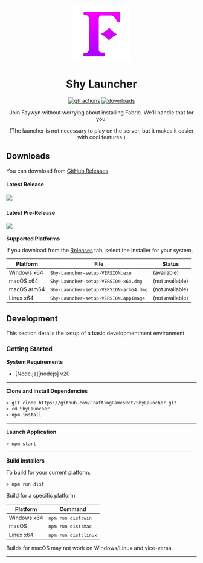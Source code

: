 <p align="center"><img src="./app/assets/images/SealCircle.png" width="150px" height="150px" alt="aventium softworks"></p>

<h1 align="center">Shy Launcher</h1>

[<p align="center"><img src="https://img.shields.io/github/actions/workflow/status/CraftingGamesNet/ShyLauncher/build.yml?branch=master&style=for-the-badge" alt="gh actions">](https://github.com/CraftingGamesNet/ShyLauncher/actions) [<img src="https://img.shields.io/github/downloads/CraftingGamesNet/ShyLauncher/total.svg?style=for-the-badge" alt="downloads">](https://github.com/CraftingGamesNet/ShyLauncher/releases)

<p align="center">Join Faywyn without worrying about installing Fabric. We'll handle that for you.</p>
<p align="center">(The launcher is not necessary to play on the server, but it makes it easier with cool features.)</p>

## Downloads

You can download from [GitHub Releases](https://github.com/CraftingGamesNet/ShyLauncher/releases)

#### Latest Release

[![](https://img.shields.io/github/release/CraftingGamesNet/ShyLauncher.svg?style=flat-square)](https://github.com/dscalzi/ShyLauncher/releases/latest)

#### Latest Pre-Release
[![](https://img.shields.io/github/release/CraftingGamesNet/ShyLauncher/all.svg?style=flat-square)](https://github.com/dscalzi/ShyLauncher/releases)

**Supported Platforms**

If you download from the [Releases](https://github.com/CraftingGamesNet/ShyLauncher/releases) tab, select the installer for your system.

| Platform | File | Status |
| -------- | ---- | ------ |
| Windows x64 | `Shy-Launcher-setup-VERSION.exe` | (available) |
| macOS x64 | `Shy-Launcher-setup-VERSION-x64.dmg` | (not available) |
| macOS arm64 | `Shy-Launcher-setup-VERSION-arm64.dmg` | (not available) |
| Linux x64 | `Shy-Launcher-setup-VERSION.AppImage` | (not available) |

## Development

This section details the setup of a basic developmentment environment.

### Getting Started

**System Requirements**

* [Node.js][nodejs] v20

---

**Clone and Install Dependencies**

```console
> git clone https://github.com/CraftingGamesNet/ShyLauncher.git
> cd ShyLauncher
> npm install
```

---

**Launch Application**

```console
> npm start
```

---

**Build Installers**

To build for your current platform.

```console
> npm run dist
```

Build for a specific platform.

| Platform    | Command              |
| ----------- | -------------------- |
| Windows x64 | `npm run dist:win`   |
| macOS       | `npm run dist:mac`   |
| Linux x64   | `npm run dist:linux` |

Builds for macOS may not work on Windows/Linux and vice-versa.

---
